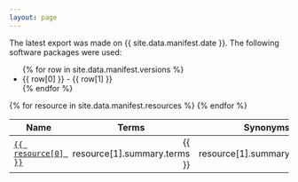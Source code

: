 ```yaml
---
layout: page
---
```

The latest export was made on {{ site.data.manifest.date }}. The following software packages were used:

<ul>
{% for row in site.data.manifest.versions %}
<li>{{ row[0] }} - {{ row[1] }}</li>
{% endfor %}
</ul>

<table class="table table-striped">
<thead>
  <tr>
    <th>Name</th>
    <th>Terms</th>
    <th>Synonyms</th>
    <th>Xrefs</th>
    <th>Relations</th>
    <th>OBO</th>
    <th>OWL</th>
    <th>JSON</th>
    <th>SSSOM</th>
    <th>Nodes</th>
  </tr>
</thead>
<tbody>
{% for resource in site.data.manifest.resources %}
  <tr>
    <td><a href="https://bioregistry.io/{{ resource[0] }}"><code>{{ resource[0] }}</code></a></td>
    <td align="right">{{ resource[1].summary.terms }}</td>
    <td align="right">{{ resource[1].summary.synonyms }}</td>
    <td align="right">{{ resource[1].summary.xrefs }}</td>
    <td align="right">{{ resource[1].summary.relations }}</td>
    <td><a href="{{ resource[1].obo.iri }}">OBO</a></td>
    <td><a href="{{ resource[1].owl.iri }}">OWL</a></td>
    <td><a href="{{ resource[1].obograph.iri }}">JSON</a></td>
    <td>{% if resource[1].summary.xrefs > 0 %}<a href="{{ resource[1].sssom.iri }}">SSSOM</a>{% endif %}</td>
    <td><a href="{{ resource[1].nodes.iri }}">Nodes</a></td>
  </tr>
{% endfor %}
</tbody>
</table>
